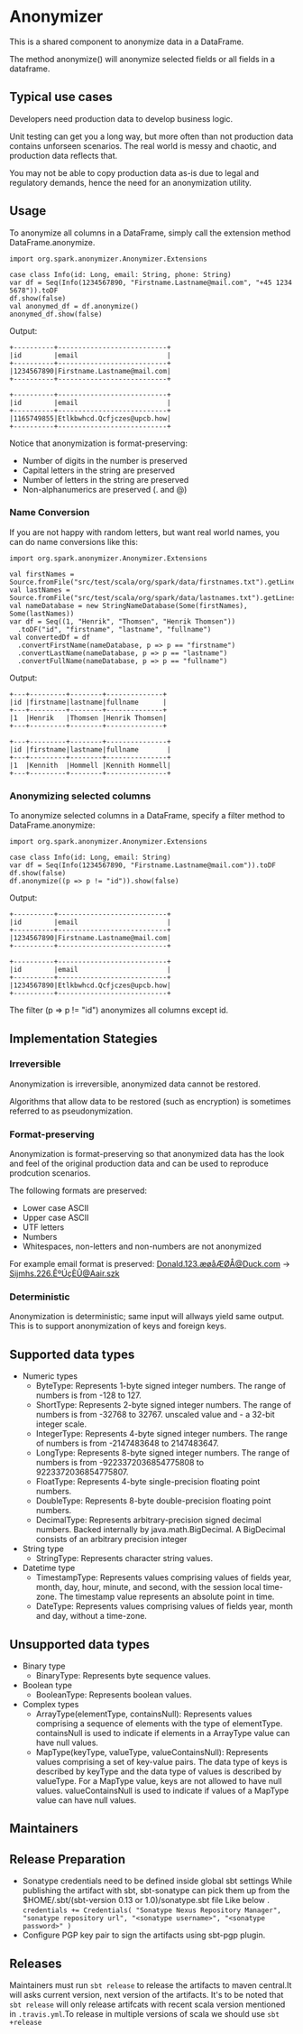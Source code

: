 # Anonymizer

This is a shared component to anonymize data in a DataFrame.

The method anonymize() will anonymize selected fields or all fields in a dataframe.    

## Typical use cases
Developers need production data to develop business logic.

Unit testing can get you a long way, but more often than not production data contains unforseen scenarios. The real world is messy and chaotic, and production data reflects that.

You may not be able to copy production data as-is due to legal and regulatory demands, hence the need for an anonymization utility.

## Usage
To anonymize all columns in a DataFrame, simply call the extension method DataFrame.anonymize.

```
import org.spark.anonymizer.Anonymizer.Extensions

case class Info(id: Long, email: String, phone: String)
var df = Seq(Info(1234567890, "Firstname.Lastname@mail.com", "+45 1234 5678")).toDF
df.show(false)
val anonymed_df = df.anonymize()
anonymed_df.show(false)
```

Output:

```
+----------+---------------------------+
|id        |email                      |
+----------+---------------------------+
|1234567890|Firstname.Lastname@mail.com|
+----------+---------------------------+

+----------+---------------------------+
|id        |email                      |
+----------+---------------------------+
|1165749855|Etlkbwhcd.Qcfjczes@upcb.how|
+----------+---------------------------+
```

Notice that anonymization is format-preserving:
- Number of digits in the number is preserved
- Capital letters in the string are preserved
- Number of letters in the string are preserved
- Non-alphanumerics are preserved (. and @)

### Name Conversion
If you are not happy with random letters, but want real world names, you can do name conversions like this:
```
import org.spark.anonymizer.Anonymizer.Extensions

val firstNames = Source.fromFile("src/test/scala/org/spark/data/firstnames.txt").getLines.toSeq
val lastNames = Source.fromFile("src/test/scala/org/spark/data/lastnames.txt").getLines.toSeq
val nameDatabase = new StringNameDatabase(Some(firstNames), Some(lastNames))
var df = Seq((1, "Henrik", "Thomsen", "Henrik Thomsen"))
  .toDF("id", "firstname", "lastname", "fullname")
val convertedDf = df
  .convertFirstName(nameDatabase, p => p == "firstname")
  .convertLastName(nameDatabase, p => p == "lastname")
  .convertFullName(nameDatabase, p => p == "fullname")
```

Output:
```
+---+---------+--------+--------------+
|id |firstname|lastname|fullname      |
+---+---------+--------+--------------+
|1  |Henrik   |Thomsen |Henrik Thomsen|
+---+---------+--------+--------------+

+---+---------+--------+---------------+
|id |firstname|lastname|fullname       |
+---+---------+--------+---------------+
|1  |Kennith  |Hommell |Kennith Hommell|
+---+---------+--------+---------------+
```
### Anonymizing selected columns
To anonymize selected columns in a DataFrame, specify a filter method to DataFrame.anonymize:

```
import org.spark.anonymizer.Anonymizer.Extensions

case class Info(id: Long, email: String)
var df = Seq(Info(1234567890, "Firstname.Lastname@mail.com")).toDF
df.show(false)
df.anonymize((p => p != "id")).show(false)
```

Output:

```
+----------+---------------------------+
|id        |email                      |
+----------+---------------------------+
|1234567890|Firstname.Lastname@mail.com|
+----------+---------------------------+

+----------+---------------------------+
|id        |email                      |
+----------+---------------------------+
|1234567890|Etlkbwhcd.Qcfjczes@upcb.how|
+----------+---------------------------+
```

The filter (p => p != "id") anonymizes all columns except id.

## Implementation Stategies

### Irreversible
Anonymization is irreversible, anonymized data cannot be restored.

Algorithms that allow data to be restored (such as encryption) is sometimes referred to as pseudonymization.

### Format-preserving
Anonymization is format-preserving so that anonymized data has the look and feel of the original production data and can be used to reproduce prodcution scenarios.

The following formats are preserved:
- Lower case ASCII
- Upper case ASCII
- UTF letters
- Numbers
- Whitespaces, non-letters and non-numbers are not anonymized

For example email format is preserved: Donald.123.æøåÆØÅ@Duck.com -> Sijmhs.226.ÊºÚçÈÛ@Aair.szk

### Deterministic
Anonymization is deterministic; same input will allways yield same output. This is to support anonymization of keys and foreign keys.

## Supported data types
- Numeric types
  - ByteType: Represents 1-byte signed integer numbers. The range of numbers is from -128 to 127.
  - ShortType: Represents 2-byte signed integer numbers. The range of numbers is from -32768 to 32767. unscaled value and - a 32-bit integer scale.
  - IntegerType: Represents 4-byte signed integer numbers. The range of numbers is from -2147483648 to 2147483647.
  - LongType: Represents 8-byte signed integer numbers. The range of numbers is from -9223372036854775808 to 9223372036854775807.
  - FloatType: Represents 4-byte single-precision floating point numbers.
  - DoubleType: Represents 8-byte double-precision floating point numbers.
  - DecimalType: Represents arbitrary-precision signed decimal numbers. Backed internally by java.math.BigDecimal. A BigDecimal consists of an arbitrary precision integer
- String type
  - StringType: Represents character string values.
- Datetime type
  - TimestampType: Represents values comprising values of fields year, month, day, hour, minute, and second, with the session local time-zone. The timestamp value represents an absolute point in time.
  - DateType: Represents values comprising values of fields year, month and day, without a time-zone.

## Unsupported data types
- Binary type
  - BinaryType: Represents byte sequence values.
- Boolean type
  - BooleanType: Represents boolean values.
- Complex types
  - ArrayType(elementType, containsNull): Represents values comprising a sequence of elements with the type of elementType. containsNull is used to indicate if elements in a ArrayType value can have null values.
  - MapType(keyType, valueType, valueContainsNull): Represents values comprising a set of key-value pairs. The data type of keys is described by keyType and the data type of values is described by valueType. For a MapType value, keys are not allowed to have null values. valueContainsNull is used to indicate if values of a MapType value can have null values.
    
Maintainers
-------------------  
## Release Preparation
- Sonatype credentials need to be defined inside global sbt settings While publishing the artifact with sbt, sbt-sonatype can pick them up from the $HOME/.sbt/(sbt-version 0.13 or 1.0)/sonatype.sbt file Like below .
          `credentials += Credentials(
              "Sonatype Nexus Repository Manager",
               "sonatype repository url",
              "<sonatype username>",
              "<sonatype password>"
  )`
- Configure PGP key pair to sign the artifacts using sbt-pgp plugin.

## Releases
Maintainers must run `sbt release` to release the artifacts to maven central.It will asks current version, next version of the artifacts.
It's to be noted that `sbt release` will only release artifcats with recent scala version mentioned in `.travis.yml`.To release in multiple versions of scala we should use `sbt +release`

